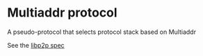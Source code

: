 # Multiaddr protocol

A pseudo-protocol that selects protocol stack based on Multiaddr

See the [libp2p spec](https://github.com/libp2p/specs/tree/master/addressing)


